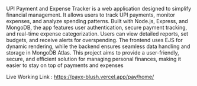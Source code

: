 UPI Payment and Expense Tracker is a web application designed to simplify financial management. It allows users to track UPI payments, monitor expenses, and analyze spending patterns.
Built with Node.js, Express, and MongoDB, the app features user authentication, secure payment tracking, and real-time expense categorization. Users can view detailed reports, set budgets, 
and receive alerts for overspending. The frontend uses EJS for dynamic rendering, while the backend ensures seamless data handling and storage in MongoDB Atlas.
This project aims to provide a user-friendly, secure, and efficient solution for managing personal finances, making it easier to stay on top of payments and expenses


Live Working Link : https://payx-blush.vercel.app/pay/home/

